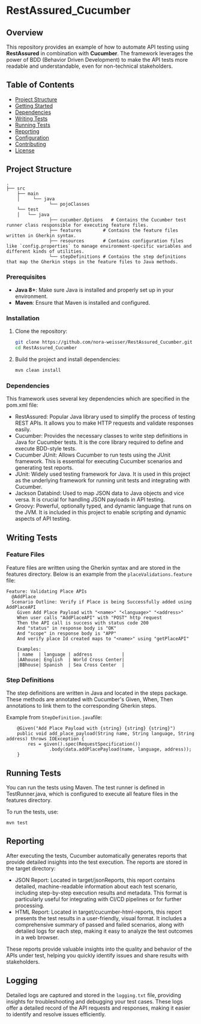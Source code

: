 # RestAssured_Cucumber

## Overview

This repository provides an example of how to automate API testing using **RestAssured** in combination with **Cucumber**. The framework leverages the power of BDD (Behavior Driven Development) to make the API tests more readable and understandable, even for non-technical stakeholders.

## Table of Contents

- [Project Structure](#project-structure)
- [Getting Started](#getting-started)
- [Dependencies](#dependencies)
- [Writing Tests](#writing-tests)
- [Running Tests](#running-tests)
- [Reporting](#reporting)
- [Configuration](#configuration)
- [Contributing](#contributing)
- [License](#license)

## Project Structure
    .
    ├── src
        ├── main  
        │     └── java
                    └── pojoClasses
        └── test         
        │   └── java
                    ├── cucumber.Options   # Contains the Cucumber test runner class responsible for executing feature files.
                    ├── features        # Contains the feature files written in Gherkin syntax.
                    ├── resources       # Contains configuration files like `config.properties` to manage environment-specific variables and different kinds of utilities.
                    └── stepDefinitions # Contains the step definitions that map the Gherkin steps in the feature files to Java methods.
### Prerequisites

- **Java 8+**: Make sure Java is installed and properly set up in your environment.
- **Maven**: Ensure that Maven is installed and configured.

### Installation

1. Clone the repository:

   ```bash
   git clone https://github.com/nora-weisser/RestAssured_Cucumber.git
   cd RestAssured_Cucumber

2. Build the project and install dependencies:
   ```bash
   mvn clean install

### Dependencies

This framework uses several key dependencies which are specified in the pom.xml file:

* RestAssured: Popular Java library used to simplify the process of testing REST APIs. It allows you to make HTTP requests and validate responses easily.
* Cucumber: Provides the necessary classes to write step definitions in Java for Cucumber tests. It is the core library required to define and execute BDD-style tests.
* Cucumber JUnit: Allows Cucumber to run tests using the JUnit framework. This is essential for executing Cucumber scenarios and generating test reports.
* JUnit: Widely used testing framework for Java. It is used in this project as the underlying framework for running unit tests and integrating with Cucumber.
* Jackson Databind: Used to map JSON data to Java objects and vice versa. It is crucial for handling JSON payloads in API testing.
* Groovy: Powerful, optionally typed, and dynamic language that runs on the JVM. It is included in this project to enable scripting and dynamic aspects of API testing.

## Writing Tests
### Feature Files
Feature files are written using the Gherkin syntax and are stored in the features directory. Below is an example from the `placeValidations.feature` file:

```
Feature: Validating Place APIs
  @AddPlace
  Scenario Outline: Verify if Place is being Successfully added using AddPlaceAPI
    Given Add Place Payload with "<name>" "<language>" "<address>"
    When user calls "AddPlaceAPI" with "POST" http request
    Then the API call is success with status code 200
    And "status" in response body is "OK"
    And "scope" in response body is "APP"
    And verify place Id created maps to "<name>" using "getPlaceAPI"

    Examples:
    | name  | language | address           |
    |AAhouse| English  | World Cross Center|
    |BBhouse| Spanish  | Sea Cross Center  |
```
### Step Definitions
The step definitions are written in Java and located in the steps package. These methods are annotated with Cucumber's Given, When, Then annotations to link them to the corresponding Gherkin steps.

Example from `StepDefinition.java`file:

```
    @Given("Add Place Payload with {string} {string} {string}")
    public void add_place_payload(String name, String language, String address) throws IOException {
        res = given().spec(RequestSpecification())
                .body(data.addPlacePayload(name, language, address));
    }
```

## Running Tests
You can run the tests using Maven. The test runner is defined in TestRunner.java, which is configured to execute all feature files in the features directory.

To run the tests, use:
```
mvn test
```

## Reporting
After executing the tests, Cucumber automatically generates reports that provide detailed insights into the test execution. The reports are stored in the target directory:
* JSON Report: Located in target/jsonReports, this report contains detailed, machine-readable information about each test scenario, including step-by-step execution results and metadata. This format is particularly useful for integrating with CI/CD pipelines or for further processing.
* HTML Report: Located in target/cucumber-html-reports, this report presents the test results in a user-friendly, visual format. It includes a comprehensive summary of passed and failed scenarios, along with detailed logs for each step, making it easy to analyze the test outcomes in a web browser.

These reports provide valuable insights into the quality and behavior of the APIs under test, helping you quickly identify issues and share results with stakeholders.

## Logging 

Detailed logs are captured and stored in the `logging.txt` file, providing insights for troubleshooting and debugging your test cases. These logs offer a detailed record of the API requests and responses, making it easier to identify and resolve issues efficiently.
